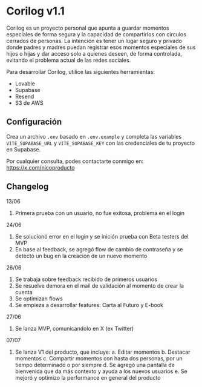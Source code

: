 # Corilog v1.1

Corilog es un proyecto personal que apunta a guardar momentos especiales de forma segura y la capacidad de compartirlos con circulos cerrados de personas. La intención es tener un lugar seguro y privado donde padres y madres puedan registrar esos momentos especiales de sus hijos o hijas y dar acceso solo a quienes deseen, de forma controlada, evitando el problema actual de las redes sociales.

Para desarrollar Corilog, utilice las siguientes herramientas:
- Lovable
- Supabase
- Resend
- S3 de AWS

## Configuración

Crea un archivo `.env` basado en `.env.example` y completa las variables `VITE_SUPABASE_URL` y `VITE_SUPABASE_KEY` con las credenciales de tu proyecto en Supabase.

Por cualquier consulta, podes contactarte conmigo en: https://x.com/nicoproducto


## Changelog

13/06
1. Primera prueba con un usuario, no fue exitosa, problema en el login

24/06 
1. Se solucionó error en el login y se inición prueba con Beta testers del MVP
2. En base al feedback, se agregó flow de cambio de contraseña y se detectó un bug en la creación de un nuevo momento

26/06
1. Se trabaja sobre feedback recibido de primeros usuarios
2. Se resuelve demora en el mail de validación al momento de crear la cuenta
3. Se optimizan flows
4. Se empieza a desarrollar features: Carta al Futuro y E-book

27/06
1. Se lanza MVP, comunicandolo en X (ex Twitter)

07/07
1. Se lanza V1 del producto, que incluye:
   a. Editar momentos
   b. Destacar momentos
   c. Compartir momentos con hasta dos personas, por un tiempo determinado o por siempre
   d. Se agregó una pantalla de bienvenida que da más contexto y ayuda a los nuevos usuarios
   e. Se mejoró y optimizo la performance en general del producto
